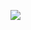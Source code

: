 ![](https://user-images.githubusercontent.com/18028372/105024730-be339d00-5a4c-11eb-8de4-8cfaf66d8064.png)
